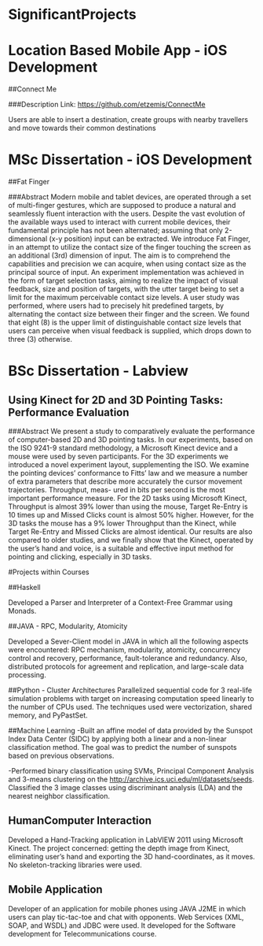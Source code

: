 # SignificantProjects

# Location Based Mobile App - iOS Development

##Connect Me 

###Description
Link: https://github.com/etzemis/ConnectMe

Users are able to insert a destination, create groups with nearby travellers and move towards their common destinations


# MSc Dissertation - iOS Development

##Fat Finger 

###Abstract
Modern mobile and tablet devices, are operated through a set of multi-finger gestures, which are supposed to produce a natural and seamlessly fluent interaction with the users. Despite the vast evolution of the available ways used to interact with current mobile devices, their fundamental principle has not been alternated; assuming that only 2-dimensional (x-y position) input can be extracted. We introduce Fat Finger, in an attempt to utilize the contact size of the finger touching the screen as an additional (3rd) dimension of input. The aim is to comprehend the capabilities and precision we can acquire, when using contact size as the principal source of input. An experiment implementation was achieved in the form of target selection tasks, aiming to realize the impact of visual feedback, size and position of targets, with the utter target being to set a limit for the maximum perceivable contact size levels. A user study was performed, where users had to precisely hit predefined targets, by alternating the contact size between their finger and the screen. We found that eight (8) is the upper limit of distinguishable contact size levels that users can perceive when visual feedback is supplied, which drops down to three (3) otherwise.

# BSc Dissertation - Labview
## Using Kinect for 2D and 3D Pointing Tasks: Performance Evaluation

###Abstract
We present a study to comparatively evaluate the performance of computer-based 2D and 3D pointing tasks. In our experiments, based on the ISO 9241-9 standard methodology, a Microsoft Kinect device and a mouse were used by seven participants. For the 3D experiments we introduced a novel experiment layout, supplementing the ISO. We examine the pointing devices’ conformance to Fitts’ law and we measure a number of extra parameters that describe more accurately the cursor movement trajectories. Throughput, meas- ured in bits per second is the most important performance measure. For the 2D tasks using Microsoft Kinect, Throughput is almost 39% lower than using the mouse, Target Re-Entry is 10 times up and Missed Clicks count is almost 50% higher. However, for the 3D tasks the mouse has a 9% lower Throughput than the Kinect, while Target Re-Entry and Missed Clicks are almost identical. Our results are also compared to older studies, and we finally show that the Kinect, operated by the user’s hand and voice, is a suitable and effective input method for pointing and clicking, especially in 3D tasks.

#Projects within Courses

##Haskell

Developed a Parser and Interpreter of a Context-Free Grammar using Monads.

##JAVA - RPC, Modularity, Atomicity

Developed a Sever-Client model in JAVA in which all the following aspects were encountered: RPC mechanism, modularity, atomicity, concurrency control and recovery, performance, fault-tolerance and redundancy. Also, distributed protocols for agreement and replication, and large-scale data processing. 

##Python - Cluster Architectures
Parallelized sequential code for 3 real-life simulation problems with target on increasing computation speed linearly to the number of CPUs used. The techniques used were vectorization, shared memory, and PyPastSet.

##Machine Learning
-Built an affine model of data provided by the Sunspot Index Data Center (SIDC) by applying both a linear and a non-linear classification method. The goal was to predict the number of sunspots based on previous observations.

-Performed binary classification using SVMs, Principal Component Analysis and 3-means clustering on the http://archive.ics.uci.edu/ml/datasets/seeds. Classified the 3 image classes using discriminant analysis (LDA) and the nearest neighbor classification.

## HumanComputer Interaction
Developed a Hand-Tracking application in LabVIEW 2011 using Microsoft Kinect. The project concerned: getting the depth image from Kinect, eliminating user’s hand and exporting the 3D hand-coordinates, as it moves. No skeleton-tracking libraries were used. 

## Mobile Application
Developer of  an application for mobile phones using JAVA J2ME in which users can play tic-tac-toe and chat with opponents. Web Services (XML, SOAP, and WSDL) and JDBC were used. It developed for the Software development for Telecommunications course.
